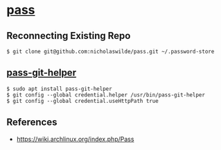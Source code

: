 # [pass](https://www.passwordstore.org/)

## Reconnecting Existing Repo

```shell
$ git clone git@github.com:nicholaswilde/pass.git ~/.password-store
```

## [pass-git-helper](https://github.com/languitar/pass-git-helper)

```shell
$ sudo apt install pass-git-helper
$ git config --global credential.helper /usr/bin/pass-git-helper
$ git config --global credential.useHttpPath true
```

## References

* https://wiki.archlinux.org/index.php/Pass
